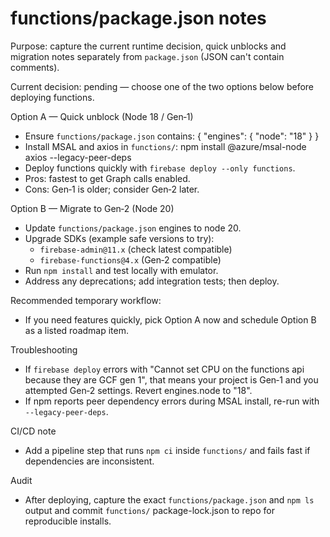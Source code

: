 # functions/package.json notes

Purpose: capture the current runtime decision, quick unblocks and migration notes separately from `package.json` (JSON can't contain comments).

Current decision: pending — choose one of the two options below before deploying functions.

Option A — Quick unblock (Node 18 / Gen‑1)
- Ensure `functions/package.json` contains:
  {
    "engines": { "node": "18" }
  }
- Install MSAL and axios in `functions/`:
  npm install @azure/msal-node axios --legacy-peer-deps
- Deploy functions quickly with `firebase deploy --only functions`.
- Pros: fastest to get Graph calls enabled.
- Cons: Gen‑1 is older; consider Gen‑2 later.

Option B — Migrate to Gen‑2 (Node 20)
- Update `functions/package.json` engines to node 20.
- Upgrade SDKs (example safe versions to try):
  - `firebase-admin@11.x` (check latest compatible)
  - `firebase-functions@4.x` (Gen‑2 compatible)
- Run `npm install` and test locally with emulator.
- Address any deprecations; add integration tests; then deploy.

Recommended temporary workflow:
- If you need features quickly, pick Option A now and schedule Option B as a listed roadmap item.

Troubleshooting
- If `firebase deploy` errors with "Cannot set CPU on the functions api because they are GCF gen 1", that means your project is Gen‑1 and you attempted Gen‑2 settings. Revert engines.node to "18".
- If npm reports peer dependency errors during MSAL install, re-run with `--legacy-peer-deps`.

CI/CD note
- Add a pipeline step that runs `npm ci` inside `functions/` and fails fast if dependencies are inconsistent.

Audit
- After deploying, capture the exact `functions/package.json` and `npm ls` output and commit `functions/` package-lock.json to repo for reproducible installs.
